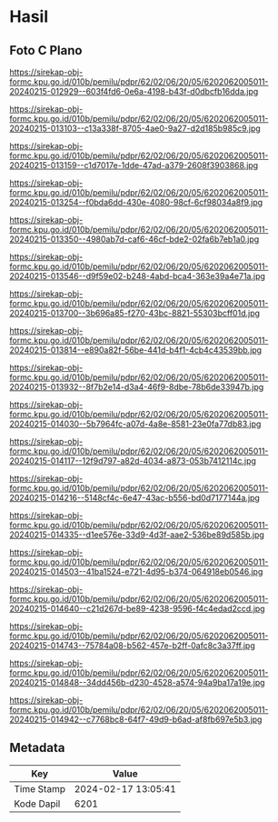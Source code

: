 # Hasil

## Foto C Plano

https://sirekap-obj-formc.kpu.go.id/010b/pemilu/pdpr/62/02/06/20/05/6202062005011-20240215-012929--603f4fd6-0e6a-4198-b43f-d0dbcfb16dda.jpg

https://sirekap-obj-formc.kpu.go.id/010b/pemilu/pdpr/62/02/06/20/05/6202062005011-20240215-013103--c13a338f-8705-4ae0-9a27-d2d185b985c9.jpg

https://sirekap-obj-formc.kpu.go.id/010b/pemilu/pdpr/62/02/06/20/05/6202062005011-20240215-013159--c1d7017e-1dde-47ad-a379-2608f3903868.jpg

https://sirekap-obj-formc.kpu.go.id/010b/pemilu/pdpr/62/02/06/20/05/6202062005011-20240215-013254--f0bda6dd-430e-4080-98cf-6cf98034a8f9.jpg

https://sirekap-obj-formc.kpu.go.id/010b/pemilu/pdpr/62/02/06/20/05/6202062005011-20240215-013350--4980ab7d-caf6-46cf-bde2-02fa6b7eb1a0.jpg

https://sirekap-obj-formc.kpu.go.id/010b/pemilu/pdpr/62/02/06/20/05/6202062005011-20240215-013546--d9f59e02-b248-4abd-bca4-363e39a4e71a.jpg

https://sirekap-obj-formc.kpu.go.id/010b/pemilu/pdpr/62/02/06/20/05/6202062005011-20240215-013700--3b696a85-f270-43bc-8821-55303bcff01d.jpg

https://sirekap-obj-formc.kpu.go.id/010b/pemilu/pdpr/62/02/06/20/05/6202062005011-20240215-013814--e890a82f-56be-441d-b4f1-4cb4c43539bb.jpg

https://sirekap-obj-formc.kpu.go.id/010b/pemilu/pdpr/62/02/06/20/05/6202062005011-20240215-013932--8f7b2e14-d3a4-46f9-8dbe-78b6de33947b.jpg

https://sirekap-obj-formc.kpu.go.id/010b/pemilu/pdpr/62/02/06/20/05/6202062005011-20240215-014030--5b7964fc-a07d-4a8e-8581-23e0fa77db83.jpg

https://sirekap-obj-formc.kpu.go.id/010b/pemilu/pdpr/62/02/06/20/05/6202062005011-20240215-014117--12f9d797-a82d-4034-a873-053b7412114c.jpg

https://sirekap-obj-formc.kpu.go.id/010b/pemilu/pdpr/62/02/06/20/05/6202062005011-20240215-014216--5148cf4c-6e47-43ac-b556-bd0d7177144a.jpg

https://sirekap-obj-formc.kpu.go.id/010b/pemilu/pdpr/62/02/06/20/05/6202062005011-20240215-014335--d1ee576e-33d9-4d3f-aae2-536be89d585b.jpg

https://sirekap-obj-formc.kpu.go.id/010b/pemilu/pdpr/62/02/06/20/05/6202062005011-20240215-014503--41ba1524-e721-4d95-b374-064918eb0546.jpg

https://sirekap-obj-formc.kpu.go.id/010b/pemilu/pdpr/62/02/06/20/05/6202062005011-20240215-014640--c21d267d-be89-4238-9596-f4c4edad2ccd.jpg

https://sirekap-obj-formc.kpu.go.id/010b/pemilu/pdpr/62/02/06/20/05/6202062005011-20240215-014743--75784a08-b562-457e-b2ff-0afc8c3a37ff.jpg

https://sirekap-obj-formc.kpu.go.id/010b/pemilu/pdpr/62/02/06/20/05/6202062005011-20240215-014848--34dd456b-d230-4528-a574-94a9ba17a19e.jpg

https://sirekap-obj-formc.kpu.go.id/010b/pemilu/pdpr/62/02/06/20/05/6202062005011-20240215-014942--c7768bc8-64f7-49d9-b6ad-af8fb697e5b3.jpg


## Metadata

| Key        | Value               |
| ---------- | ------------------- |
| Time Stamp | 2024-02-17 13:05:41 |
| Kode Dapil | 6201                |



